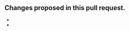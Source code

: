 <!-- Some points to consider:                                               -->
<!--   * Have you updated the CHANGELOG.md for this pull request?           -->
<!--   * Check that your code follows the Style Guide located in the wiki.  -->

Changes proposed in this pull request.
-
-
-
